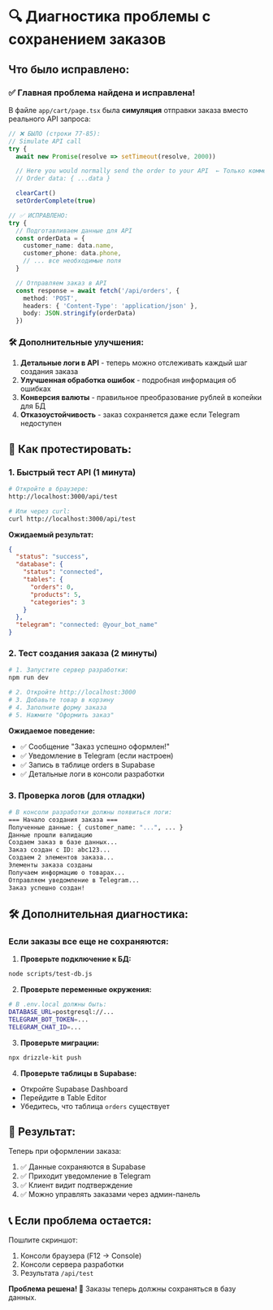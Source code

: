 # 🔍 Диагностика проблемы с сохранением заказов

## Что было исправлено:

### ✅ **Главная проблема найдена и исправлена!**

В файле `app/cart/page.tsx` была **симуляция** отправки заказа вместо реального API запроса:

```typescript
// ❌ БЫЛО (строки 77-85):
// Simulate API call
try {
  await new Promise(resolve => setTimeout(resolve, 2000))

  // Here you would normally send the order to your API  ← Только комментарий!
  // Order data: { ...data }

  clearCart()
  setOrderComplete(true)
```

```typescript
// ✅ ИСПРАВЛЕНО:
try {
  // Подготавливаем данные для API
  const orderData = {
    customer_name: data.name,
    customer_phone: data.phone,
    // ... все необходимые поля
  }

  // Отправляем заказ в API
  const response = await fetch('/api/orders', {
    method: 'POST',
    headers: { 'Content-Type': 'application/json' },
    body: JSON.stringify(orderData)
  })
```

### 🛠️ **Дополнительные улучшения:**

1. **Детальные логи в API** - теперь можно отслеживать каждый шаг создания заказа
2. **Улучшенная обработка ошибок** - подробная информация об ошибках
3. **Конверсия валюты** - правильное преобразование рублей в копейки для БД
4. **Отказоустойчивость** - заказ сохраняется даже если Telegram недоступен

## 🧪 Как протестировать:

### 1. **Быстрый тест API** (1 минута)

```bash
# Откройте в браузере:
http://localhost:3000/api/test

# Или через curl:
curl http://localhost:3000/api/test
```

**Ожидаемый результат:**

```json
{
  "status": "success",
  "database": {
    "status": "connected",
    "tables": {
      "orders": 0,
      "products": 5,
      "categories": 3
    }
  },
  "telegram": "connected: @your_bot_name"
}
```

### 2. **Тест создания заказа** (2 минуты)

```bash
# 1. Запустите сервер разработки:
npm run dev

# 2. Откройте http://localhost:3000
# 3. Добавьте товар в корзину
# 4. Заполните форму заказа
# 5. Нажмите "Оформить заказ"
```

**Ожидаемое поведение:**

- ✅ Сообщение "Заказ успешно оформлен!"
- ✅ Уведомление в Telegram (если настроен)
- ✅ Запись в таблице orders в Supabase
- ✅ Детальные логи в консоли разработки

### 3. **Проверка логов** (для отладки)

```bash
# В консоли разработки должны появиться логи:
=== Начало создания заказа ===
Полученные данные: { customer_name: "...", ... }
Данные прошли валидацию
Создаем заказ в базе данных...
Заказ создан с ID: abc123...
Создаем 2 элементов заказа...
Элементы заказа созданы
Получаем информацию о товарах...
Отправляем уведомление в Telegram...
Заказ успешно создан!
```

## 🛠️ Дополнительная диагностика:

### Если заказы все еще не сохраняются:

1. **Проверьте подключение к БД:**

```bash
node scripts/test-db.js
```

2. **Проверьте переменные окружения:**

```bash
# В .env.local должны быть:
DATABASE_URL=postgresql://...
TELEGRAM_BOT_TOKEN=...
TELEGRAM_CHAT_ID=...
```

3. **Проверьте миграции:**

```bash
npx drizzle-kit push
```

4. **Проверьте таблицы в Supabase:**

- Откройте Supabase Dashboard
- Перейдите в Table Editor
- Убедитесь, что таблица `orders` существует

## 🎯 **Результат:**

Теперь при оформлении заказа:

1. ✅ Данные сохраняются в Supabase
2. ✅ Приходит уведомление в Telegram
3. ✅ Клиент видит подтверждение
4. ✅ Можно управлять заказами через админ-панель

## 📞 **Если проблема остается:**

Пошлите скриншот:

1. Консоли браузера (F12 → Console)
2. Консоли сервера разработки
3. Результата `/api/test`

**Проблема решена! 🎉** Заказы теперь должны сохраняться в базу данных.
